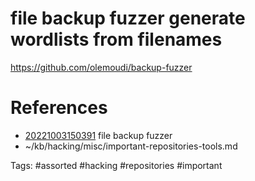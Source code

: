 # file backup fuzzer generate wordlists from filenames
https://github.com/olemoudi/backup-fuzzer

# References
- [20221003150391](/zet/20221003150391/README.md) file backup fuzzer
- ~/kb/hacking/misc/important-repositories-tools.md

Tags:
    #assorted #hacking #repositories #important
